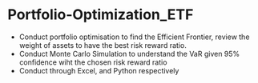 # Portfolio-Optimization_ETF
- Conduct portfolio optimisation to find the Efficient Frontier, review the weight of assets to have the best risk reward ratio. 
- Conduct Monte Carlo Simulation to understand the VaR given 95% confidence wiht the chosen risk reward ratio
- Conduct through Excel, and Python respectively
